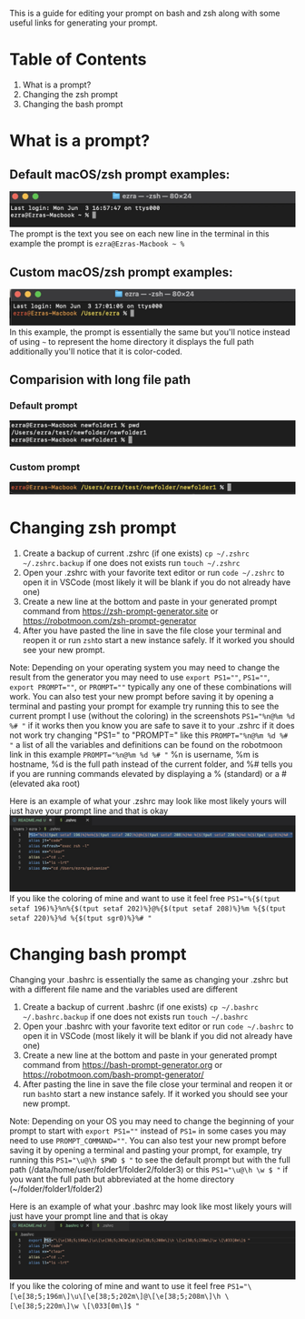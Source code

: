 This is a guide for editing your prompt on bash and zsh along with some useful links for generating your prompt.

# Table of Contents

1. What is a prompt?
1. Changing the zsh prompt
1. Changing the bash prompt

# What is a prompt?

## Default macOS/zsh prompt examples:

![example of mac prompt](./src/DefaultPrompt.jpg)
The prompt is the text you see on each new line in the terminal in this example the prompt is ``ezra@Ezras-Macbook ~ % ``


## Custom macOS/zsh prompt examples:

![example of custom macOS terminal prompt](./src/CustomPromptMac.jpg)
In this example, the prompt is essentially the same but you'll notice instead of using ``~`` to represent the home directory it displays the full path additionally you'll notice that it is color-coded.


## Comparision with long file path

### Default prompt

![example of default macOS terminal prompt with long filepath](./src/DefaultPromptLongPath.jpg)

### Custom prompt

![example of default macOS terminal prompt with long filepath](./src/CustomPromptLongPath.jpg)

# Changing zsh prompt

1. Create a backup of current .zshrc (if one exists) ``cp ~/.zshrc ~/.zshrc.backup`` if one does not exists run ``touch ~/.zshrc``
1. Open your .zshrc with your favorite text editor or run ``code ~/.zshrc`` to open it in VSCode (most likely it will be blank if you do not already have one) 
1. Create a new line at the bottom and paste in your generated prompt command from https://zsh-prompt-generator.site or https://robotmoon.com/zsh-prompt-generator
1. After you have pasted the line in save the file close your terminal and reopen it or run ``zsh``to start a new instance safely. If it worked you should see your new prompt.

Note: Depending on your operating system you may need to change the result from the generator you may need to use ``export PS1=""``, ``PS1=""``, ``export PROMPT=""``, or ``PROMPT=""`` typically any one of these combinations will work. You can also test your new prompt before saving it by opening a terminal and pasting your prompt for example try running this to see the current prompt I use (without the coloring) in the screenshots ``PS1="%n@%m %d %# "`` if it works then you know you are safe to save it to your .zshrc if it does not work try changing "PS1=" to "PROMPT=" like this ``PROMPT="%n@%m %d %# "`` a list of all the variables and definitions can be found on the robotmoon link in this example ``PROMPT="%n@%m %d %# "`` %n is username, %m is hostname, %d is the full path instead of the current folder, and %# tells you if you are running commands elevated by displaying a % (standard) or a # (elevated aka root)

Here is an example of what your .zshrc may look like most likely yours will just have your prompt line and that is okay
![example of .zshrc](./src/rcExample.jpg)
If you like the coloring of mine and want to use it feel free ``PS1="%{$(tput setaf 196)%}%n%{$(tput setaf 202)%}@%{$(tput setaf 208)%}%m %{$(tput setaf 220)%}%d %{$(tput sgr0)%}%# "``


# Changing bash prompt

Changing your .bashrc is essentially the same as changing your .zshrc but with a different file name and the variables used are different

1. Create a backup of current .bashrc (if one exists) ``cp ~/.bashrc ~/.bashrc.backup`` if one does not exists run ``touch ~/.bashrc``
1. Open your .bashrc with your favorite text editor or run ``code ~/.bashrc`` to open it in VSCode (most likely it will be blank if you did not already have one) 
1. Create a new line at the bottom and paste in your generated prompt command from https://bash-prompt-generator.org or https://robotmoon.com/bash-prompt-generator/
1. After pasting the line in save the file close your terminal and reopen it or run ``bash``to start a new instance safely. If it worked you should see your new prompt.

Note: Depending on your OS you may need to change the beginning of your prompt to start with ``export PS1=""`` instead of ``PS1=`` in some cases you may need to use ``PROMPT_COMMAND=""``. You can also test your new prompt before saving it by opening a terminal and pasting your prompt, for example, try running this ``PS1="\u@\h $PWD $ "`` to see the default prompt but with the full path (/data/home/user/folder1/folder2/folder3) or this ``PS1="\u@\h \w $ "`` if you want the full path but abbreviated at the home directory (~/folder/folder1/folder2)

Here is an example of what your .bashrc may look like most likely yours will just have your prompt line and that is okay
![example of .zshrc](./src/brcExample.jpg)
If you like the coloring of mine and want to use it feel free ``PS1="\[\e[38;5;196m\]\u\[\e[38;5;202m\]@\[\e[38;5;208m\]\h \[\e[38;5;220m\]\w \[\033[0m\]$ "``